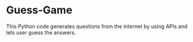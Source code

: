 # Guess-Game
This Python code generates questions from the internet by using APIs and lets user guess the answers.
